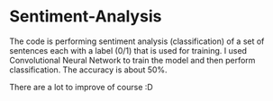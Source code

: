 # Sentiment-Analysis
The code is performing sentiment analysis (classification) of a set of sentences each with a label (0/1) that is used for training. I used Convolutional Neural Network to train the model and then perform classification.
The accuracy is about 50%.

There are a lot to improve of course :D
